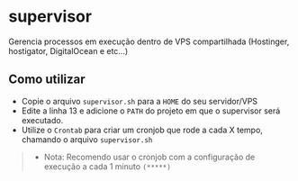 # supervisor
Gerencia processos em execução dentro de VPS compartilhada (Hostinger, hostigator, DigitalOcean e etc...)

## Como utilizar

- Copie o arquivo ```supervisor.sh``` para a ```HOME``` do seu servidor/VPS
- Edite a linha 13 e adicione o ```PATH``` do projeto em que o supervisor será executado.
- Utilize o ```Crontab``` para criar um cronjob que rode a cada X tempo, chamando o arquivo ```supervisor.sh``` 
>- Nota: Recomendo usar o cronjob com a configuração de execução a cada 1 minuto ```(*****)``` 
